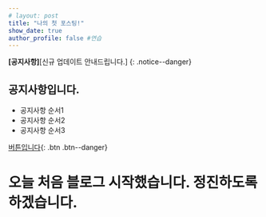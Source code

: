 ```yaml
---
# layout: post
title: "나의 첫 포스팅!"
show_date: true
author_profile: false #연습
---
```


**[공지사항]**[신규 업데이트 안내드립니다.]
{: .notice--danger}

<div class="notice--success">
<h2>공지사항입니다.</h2>
<ul>
<li>공지사항 순서1</li>
<li>공지사항 순서2</li>
<li>공지사항 순서3</li>
</ul>
</div>

[버튼입니다](https://google.com){: .btn .btn--danger}

# 오늘 처음 블로그 시작했습니다. 정진하도록하겠습니다.
